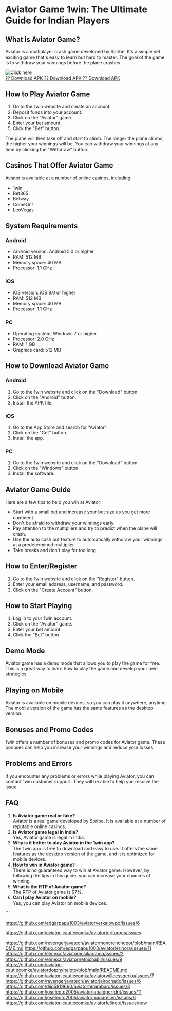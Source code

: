 # Aviator Game 1win: The Ultimate Guide for Indian Players

## What is Aviator Game?

Aviator is a multiplayer crash game developed by Spribe. It\'s a simple
yet exciting game that\'s easy to learn but hard to master. The goal of
the game is to withdraw your winnings before the plane crashes.

[![Click
here](https://readscoops.com/wp-content/uploads/2023/03/Readscoop-aviator-1-1.jpg)](https://traff.sbs/deff)\
[?? Download APK ?? Download APK ?? Download
APK](https://traff.sbs/deff)

## How to Play Aviator Game

1.  Go to the 1win website and create an account.
2.  Deposit funds into your account.
3.  Click on the "Aviator" game.
4.  Enter your bet amount.
5.  Click the "Bet" button.

The plane will then take off and start to climb. The longer the plane
climbs, the higher your winnings will be. You can withdraw your winnings
at any time by clicking the "Withdraw" button.

## Casinos That Offer Aviator Game

Aviator is available at a number of online casinos, including:

-   1win
-   Bet365
-   Betway
-   ComeOn!
-   LeoVegas

## System Requirements

### Android

-   Android version: Android 5.0 or higher
-   RAM: 512 MB
-   Memory space: 40 MB
-   Processor: 1.1 GHz

### iOS

-   iOS version: iOS 8.0 or higher
-   RAM: 512 MB
-   Memory space: 40 MB
-   Processor: 1.1 GHz

### PC

-   Operating system: Windows 7 or higher
-   Processor: 2.0 GHz
-   RAM: 1 GB
-   Graphics card: 512 MB

## How to Download Aviator Game

### Android

1.  Go to the 1win website and click on the "Download" button.
2.  Click on the "Android" button.
3.  Install the APK file.

### iOS

1.  Go to the App Store and search for "Aviator".
2.  Click on the "Get" button.
3.  Install the app.

### PC

1.  Go to the 1win website and click on the "Download" button.
2.  Click on the "Windows" button.
3.  Install the software.

## Aviator Game Guide

Here are a few tips to help you win at Aviator:

-   Start with a small bet and increase your bet size as you get more
    confident.
-   Don\'t be afraid to withdraw your winnings early.
-   Pay attention to the multipliers and try to predict when the plane
    will crash.
-   Use the auto cash out feature to automatically withdraw your
    winnings at a predetermined multiplier.
-   Take breaks and don\'t play for too long.

## How to Enter/Register

1.  Go to the 1win website and click on the "Register" button.
2.  Enter your email address, username, and password.
3.  Click on the "Create Account" button.

## How to Start Playing

1.  Log in to your 1win account.
2.  Click on the "Aviator" game.
3.  Enter your bet amount.
4.  Click the "Bet" button.

## Demo Mode

Aviator game has a demo mode that allows you to play the game for free.
This is a great way to learn how to play the game and develop your own
strategies.

## Playing on Mobile

Aviator is available on mobile devices, so you can play it anywhere,
anytime. The mobile version of the game has the same features as the
desktop version.

## Bonuses and Promo Codes

1win offers a number of bonuses and promo codes for Aviator game. These
bonuses can help you increase your winnings and reduce your losses.

## Problems and Errors

If you encounter any problems or errors while playing Aviator, you can
contact 1win customer support. They will be able to help you resolve the
issue.

## FAQ

1.  **Is Aviator game real or fake?**\
    Aviator is a real game developed by Spribe. It is available at a
    number of reputable online casinos.
2.  **Is Aviator game legal in India?**\
    Yes, Aviator game is legal in India.
3.  **Why is it better to play Aviator in the 1win app?**\
    The 1win app is free to download and easy to use. It offers the same
    features as the desktop version of the game, and it is optimized for
    mobile devices.
4.  **How to win in Aviator game?**\
    There is no guaranteed way to win at Aviator game. However, by
    following the tips in this guide, you can increase your chances of
    winning.
5.  **What is the RTP of Aviator game?**\
    The RTP of Aviator game is 97%.
6.  **Can I play Aviator on mobile?**\
    Yes, you can play Aviator on mobile devices.

\`\`\`

https://github.com/edgarpapu1003/aviatorverkalowpo/issues/6

https://github.com/aviator-cautiecomka/aviatorteriturous/issues

https://github.com/revengerjavatech/aviatormoncrenchepor/blob/main/README.md
https://github.com/edgarpapu1003/aviatorlerinora/issues/11
https://github.com/elmexal/aviatorecsikarchoa/issues/2
https://github.com/elmexal/aviatornetnichabill/issues/9
https://github.com/aviator-cautiecomka/aviatordotphyhelpto/blob/main/README.md
https://github.com/aviator-cautiecomka/aviatorwillcessgerku/issues/7
https://github.com/revengerjavatech/aviatorjairochado/issues/6
https://github.com/djip5819660/aviatortergrabaro/issues/3
https://github.com/joseleoto2005/aviatorlabaldperfdrit/issues/11
https://github.com/joseleoto2005/aviatormanaresen/issues/6
https://github.com/aviator-cautiecomka/aviatorfelineto/issues/new
